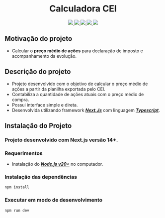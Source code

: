 <h1 align="center">Calculadora CEI</h1> 

<p align="center">
<a href="https://nextjs.org/">
  <img src="https://img.shields.io/badge/Next.js-000000?style=for-the-badge&logo=next.js&logoColor=white" />
</a>
<a href="https://reactjs.org/">
  <img src="https://img.shields.io/badge/React-000000?style=for-the-badge&logo=react" />
</a>
<a href="https://www.typescriptlang.org">
<img src="https://img.shields.io/badge/TypeScript-000?style=for-the-badge&logo=typescript" />
</a>
<a href="https://tailwindcss.com/">
  <img src="https://img.shields.io/badge/Tailwind%20CSS-000000?style=for-the-badge&logo=tailwind-css" />
</a>
<a href="https://github.com/colinhacks/zod">
  <img src="https://img.shields.io/badge/ShadCn%20ui-000000?style=for-the-badge&logo=shadcnui"/>
</a>
</p>

 ## **Motivação do projeto**
  - Calcular o **preço médio de ações** para declaração de imposto e acompanhamento da evolução.

 ## **Descrição do projeto**
 - Projeto desenvolvido com o objetivo de calcular o preço médio de ações a partir da planilha exportada pelo CEI.
 - Contabiliza a quantidade de ações atuais com o preço médio de compra.
 - Possui interface simple e direta.
 - Desenvolvida utilizando framework [***Next.Js***](https://nextjs.org/) com linguagem [***Typescript***](https://www.typescriptlang.org/).

 <!-- ## **Deploy da aplicação**
[Link da Aplicação Web](https://image-description-seven.vercel.app/)
<p align="center">
<img src="./utils/screens.png" width="720px"/>
</p> -->

## **Instalação do Projeto**
### **Projeto desenvolvido com Next.js versão 14+.**

### **Requerimentos**
- Instalação do [***Node.js v20+***](https://nodejs.org/en) no computador.

### **Instalação das dependências**
```bash
npm install
```

<!-- ### **Configuração das variáveis de ambiente**
- Renomear o arquivo ***env.example*** para ***env.local*** e preencher a informação da API_KEY gerada no [***Google AI Studio***](https://aistudio.google.com/app/). -->

### **Executar em modo de desenvolvimento**
```bash
npm run dev 
```
